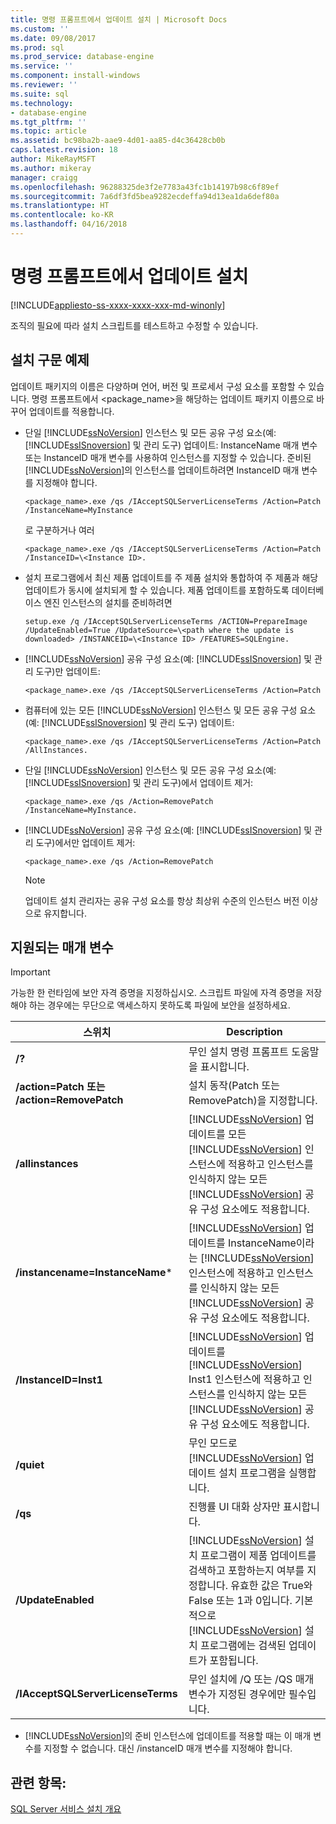 ```yaml
---
title: 명령 프롬프트에서 업데이트 설치 | Microsoft Docs
ms.custom: ''
ms.date: 09/08/2017
ms.prod: sql
ms.prod_service: database-engine
ms.service: ''
ms.component: install-windows
ms.reviewer: ''
ms.suite: sql
ms.technology:
- database-engine
ms.tgt_pltfrm: ''
ms.topic: article
ms.assetid: bc98ba2b-aae9-4d01-aa85-d4c36428cb0b
caps.latest.revision: 18
author: MikeRayMSFT
ms.author: mikeray
manager: craigg
ms.openlocfilehash: 96288325de3f2e7783a43fc1b14197b98c6f89ef
ms.sourcegitcommit: 7a6df3fd5bea9282ecdeffa94d13ea1da6def80a
ms.translationtype: HT
ms.contentlocale: ko-KR
ms.lasthandoff: 04/16/2018
---
```

# <a name="installing-updates-from-the-command-prompt"></a>명령 프롬프트에서 업데이트 설치

[!INCLUDE[appliesto-ss-xxxx-xxxx-xxx-md-winonly](../../includes/appliesto-ss-xxxx-xxxx-xxx-md-winonly.md)]

조직의 필요에 따라 설치 스크립트를 테스트하고 수정할 수 있습니다. 
 
## <a name="sample-syntax-for-installation"></a>설치 구문 예제 
업데이트 패키지의 이름은 다양하며 언어, 버전 및 프로세서 구성 요소를 포함할 수 있습니다. 명령 프롬프트에서 <package_name>을 해당하는 업데이트 패키지 이름으로 바꾸어 업데이트를 적용합니다. 
 
- 단일 [!INCLUDE[ssNoVersion](../../includes/ssnoversion-md.md)] 인스턴스 및 모든 공유 구성 요소(예: [!INCLUDE[ssISnoversion](../../includes/ssisnoversion-md.md)] 및 관리 도구) 업데이트: InstanceName 매개 변수 또는 InstanceID 매개 변수를 사용하여 인스턴스를 지정할 수 있습니다. 준비된 [!INCLUDE[ssNoVersion](../../includes/ssnoversion-md.md)]의 인스턴스를 업데이트하려면 InstanceID 매개 변수를 지정해야 합니다.

    ```
    <package_name>.exe /qs /IAcceptSQLServerLicenseTerms /Action=Patch /InstanceName=MyInstance
    ```
    로 구분하거나 여러 
    ```
    <package_name>.exe /qs /IAcceptSQLServerLicenseTerms /Action=Patch /InstanceID=\<Instance ID>. 
    ```

- 설치 프로그램에서 최신 제품 업데이트를 주 제품 설치와 통합하여 주 제품과 해당 업데이트가 동시에 설치되게 할 수 있습니다. 제품 업데이트를 포함하도록 데이터베이스 엔진 인스턴스의 설치를 준비하려면 

    ```
    setup.exe /q /IAcceptSQLServerLicenseTerms /ACTION=PrepareImage /UpdateEnabled=True /UpdateSource=\<path where the update is downloaded> /INSTANCEID=\<Instance ID> /FEATURES=SQLEngine. 
    ```

- [!INCLUDE[ssNoVersion](../../includes/ssnoversion-md.md)] 공유 구성 요소(예: [!INCLUDE[ssISnoversion](../../includes/ssisnoversion-md.md)] 및 관리 도구)만 업데이트: 

    ```
    <package_name>.exe /qs /IAcceptSQLServerLicenseTerms /Action=Patch 
    ```

- 컴퓨터에 있는 모든 [!INCLUDE[ssNoVersion](../../includes/ssnoversion-md.md)] 인스턴스 및 모든 공유 구성 요소(예: [!INCLUDE[ssISnoversion](../../includes/ssisnoversion-md.md)] 및 관리 도구) 업데이트: 

    ```
    <package_name>.exe /qs /IAcceptSQLServerLicenseTerms /Action=Patch /AllInstances. 
    ```

- 단일 [!INCLUDE[ssNoVersion](../../includes/ssnoversion-md.md)] 인스턴스 및 모든 공유 구성 요소(예: [!INCLUDE[ssISnoversion](../../includes/ssisnoversion-md.md)] 및 관리 도구)에서 업데이트 제거: 

    ```
    <package_name>.exe /qs /Action=RemovePatch /InstanceName=MyInstance. 
    ```

- [!INCLUDE[ssNoVersion](../../includes/ssnoversion-md.md)] 공유 구성 요소(예: [!INCLUDE[ssISnoversion](../../includes/ssisnoversion-md.md)] 및 관리 도구)에서만 업데이트 제거: 

    ```
    <package_name>.exe /qs /Action=RemovePatch 
    ```

  > [!NOTE] 
  > 업데이트 설치 관리자는 공유 구성 요소를 항상 최상위 수준의 인스턴스 버전 이상으로 유지합니다. 
 
## <a name="supported-parameters"></a>지원되는 매개 변수 
 
> [!IMPORTANT] 
> 가능한 한 런타임에 보안 자격 증명을 지정하십시오. 스크립트 파일에 자격 증명을 저장해야 하는 경우에는 무단으로 액세스하지 못하도록 파일에 보안을 설정하세요. 
 
|스위치|Description| 
|------------|-----------------| 
|**/?**|무인 설치 명령 프롬프트 도움말을 표시합니다.| 
|**/action=Patch 또는 /action=RemovePatch**|설치 동작(Patch 또는 RemovePatch)을 지정합니다.| 
|**/allinstances**|[!INCLUDE[ssNoVersion](../../includes/ssnoversion-md.md)] 업데이트를 모든 [!INCLUDE[ssNoVersion](../../includes/ssnoversion-md.md)] 인스턴스에 적용하고 인스턴스를 인식하지 않는 모든 [!INCLUDE[ssNoVersion](../../includes/ssnoversion-md.md)] 공유 구성 요소에도 적용합니다.| 
|**/instancename=InstanceName***|[!INCLUDE[ssNoVersion](../../includes/ssnoversion-md.md)] 업데이트를 InstanceName이라는 [!INCLUDE[ssNoVersion](../../includes/ssnoversion-md.md)] 인스턴스에 적용하고 인스턴스를 인식하지 않는 모든 [!INCLUDE[ssNoVersion](../../includes/ssnoversion-md.md)] 공유 구성 요소에도 적용합니다.| 
|**/InstanceID=Inst1**|[!INCLUDE[ssNoVersion](../../includes/ssnoversion-md.md)] 업데이트를 [!INCLUDE[ssNoVersion](../../includes/ssnoversion-md.md)] Inst1 인스턴스에 적용하고 인스턴스를 인식하지 않는 모든 [!INCLUDE[ssNoVersion](../../includes/ssnoversion-md.md)] 공유 구성 요소에도 적용합니다.| 
|**/quiet**|무인 모드로 [!INCLUDE[ssNoVersion](../../includes/ssnoversion-md.md)] 업데이트 설치 프로그램을 실행합니다.| 
|**/qs**|진행률 UI 대화 상자만 표시합니다.| 
|**/UpdateEnabled**|[!INCLUDE[ssNoVersion](../../includes/ssnoversion-md.md)] 설치 프로그램이 제품 업데이트를 검색하고 포함하는지 여부를 지정합니다. 유효한 값은 True와 False 또는 1과 0입니다. 기본적으로 [!INCLUDE[ssNoVersion](../../includes/ssnoversion-md.md)] 설치 프로그램에는 검색된 업데이트가 포함됩니다.| 
|**/IAcceptSQLServerLicenseTerms**|무인 설치에 /Q 또는 /QS 매개 변수가 지정된 경우에만 필수입니다.| 
 
 * [!INCLUDE[ssNoVersion](../../includes/ssnoversion-md.md)]의 준비 인스턴스에 업데이트를 적용할 때는 이 매개 변수를 지정할 수 없습니다. 대신 /instanceID 매개 변수를 지정해야 합니다. 
 
## <a name="see-also"></a>관련 항목: 
 [SQL Server 서비스 설치 개요](http://msdn.microsoft.com/library/6a9fd19b-2367-4908-b638-363b1e929e1e) 
 
 
